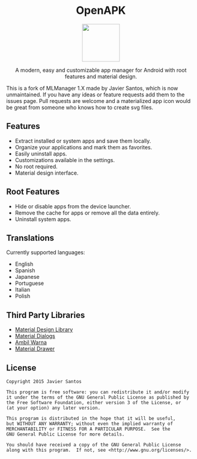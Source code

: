 <h1 align="center">OpenAPK</h1>

<p align="center"><img src="https://github.com/dkanada/OpenAPK/blob/master/app/src/main/ic_launcher-web.png" width="100" height="100"></p>
<p align="center">A modern, easy and customizable app manager for Android with root features and material design.</p>

This is a fork of MLManager 1.X made by Javier Santos, which is now unmaintained. If you have any ideas or feature requests add them to the issues page. Pull requests are welcome and a materialized app icon would be great from someone who knows how to create svg files.

## Features
* Extract installed or system apps and save them locally.
* Organize your applications and mark them as favorites.
* Easily uninstall apps.
* Customizations available in the settings.
* No root required.
* Material design interface.

## Root Features
* Hide or disable apps from the device launcher.
* Remove the cache for apps or remove all the data entirely.
* Uninstall system apps.

## Translations
Currently supported languages:
* English
* Spanish
* Japanese
* Portuguese
* Italian
* Polish

## Third Party Libraries
* [Material Design Library](https://github.com/navasmdc/MaterialDesignLibrary)
* [Material Dialogs](https://github.com/afollestad/material-dialogs)
* [Ambil Warna](https://github.com/yukuku/ambilwarna)
* [Material Drawer](https://github.com/mikepenz/MaterialDrawer)

## License

    Copyright 2015 Javier Santos

    This program is free software: you can redistribute it and/or modify
    it under the terms of the GNU General Public License as published by
    the Free Software Foundation, either version 3 of the License, or
    (at your option) any later version.

    This program is distributed in the hope that it will be useful,
    but WITHOUT ANY WARRANTY; without even the implied warranty of
    MERCHANTABILITY or FITNESS FOR A PARTICULAR PURPOSE.  See the
    GNU General Public License for more details.

    You should have received a copy of the GNU General Public License
    along with this program.  If not, see <http://www.gnu.org/licenses/>.